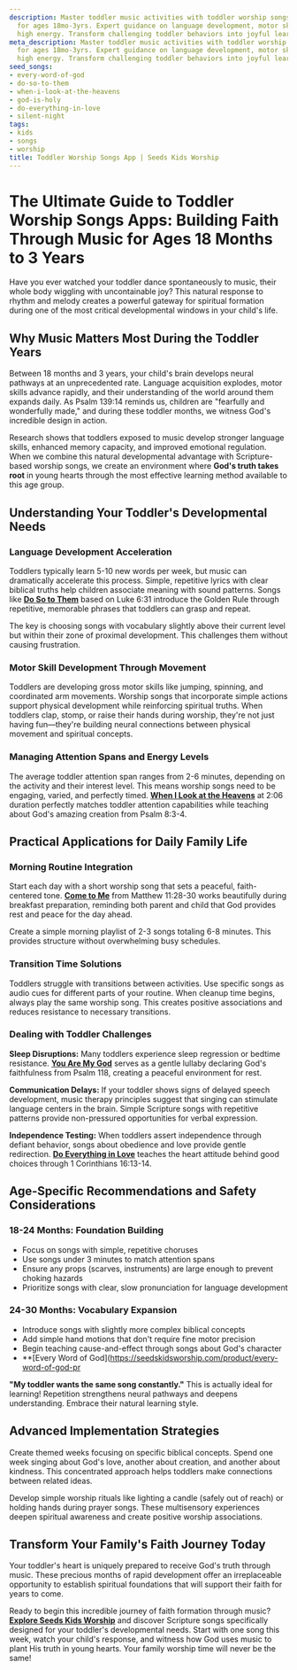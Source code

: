 ```yaml
---
description: Master toddler music activities with toddler worship songs app designed
  for ages 18mo-3yrs. Expert guidance on language development, motor skills, and managing
  high energy. Transform challenging toddler behaviors into joyful learning!
meta_description: Master toddler music activities with toddler worship songs app designed
  for ages 18mo-3yrs. Expert guidance on language development, motor skills, and managing
  high energy. Transform challenging toddler behaviors into joyful learning!
seed_songs:
- every-word-of-god
- do-so-to-them
- when-i-look-at-the-heavens
- god-is-holy
- do-everything-in-love
- silent-night
tags:
- kids
- songs
- worship
title: Toddler Worship Songs App | Seeds Kids Worship
---
```

# The Ultimate Guide to Toddler Worship Songs Apps: Building Faith Through Music for Ages 18 Months to 3 Years

Have you ever watched your toddler dance spontaneously to music, their whole body wiggling with uncontainable joy? This natural response to rhythm and melody creates a powerful gateway for spiritual formation during one of the most critical developmental windows in your child's life.

## Why Music Matters Most During the Toddler Years

Between 18 months and 3 years, your child's brain develops neural pathways at an unprecedented rate. Language acquisition explodes, motor skills advance rapidly, and their understanding of the world around them expands daily. As Psalm 139:14 reminds us, children are "fearfully and wonderfully made," and during these toddler months, we witness God's incredible design in action.

Research shows that toddlers exposed to music develop stronger language skills, enhanced memory capacity, and improved emotional regulation. When we combine this natural developmental advantage with Scripture-based worship songs, we create an environment where **God's truth takes root** in young hearts through the most effective learning method available to this age group.

## Understanding Your Toddler's Developmental Needs

### Language Development Acceleration

Toddlers typically learn 5-10 new words per week, but music can dramatically accelerate this process. Simple, repetitive lyrics with clear biblical truths help children associate meaning with sound patterns. Songs like **[Do So to Them](https://seedskidsworship.com/product/do-so-to-them-luke-631/)** based on Luke 6:31 introduce the Golden Rule through repetitive, memorable phrases that toddlers can grasp and repeat.

The key is choosing songs with vocabulary slightly above their current level but within their zone of proximal development. This challenges them without causing frustration.

### Motor Skill Development Through Movement

Toddlers are developing gross motor skills like jumping, spinning, and coordinated arm movements. Worship songs that incorporate simple actions support physical development while reinforcing spiritual truths. When toddlers clap, stomp, or raise their hands during worship, they're not just having fun—they're building neural connections between physical movement and spiritual concepts.

### Managing Attention Spans and Energy Levels

The average toddler attention span ranges from 2-6 minutes, depending on the activity and their interest level. This means worship songs need to be engaging, varied, and perfectly timed. **[When I Look at the Heavens](https://seedskidsworship.com/product/when-i-look-at-your-heavens/)** at 2:06 duration perfectly matches toddler attention capabilities while teaching about God's amazing creation from Psalm 8:3-4.

## Practical Applications for Daily Family Life

### Morning Routine Integration

Start each day with a short worship song that sets a peaceful, faith-centered tone. **[Come to Me](https://seedskidsworship.com/product/when-you-lie-down-lullabies-scripture-songs/)** from Matthew 11:28-30 works beautifully during breakfast preparation, reminding both parent and child that God provides rest and peace for the day ahead.

Create a simple morning playlist of 2-3 songs totaling 6-8 minutes. This provides structure without overwhelming busy schedules.

### Transition Time Solutions

Toddlers struggle with transitions between activities. Use specific songs as audio cues for different parts of your routine. When cleanup time begins, always play the same worship song. This creates positive associations and reduces resistance to necessary transitions.

### Dealing with Toddler Challenges

**Sleep Disruptions:** Many toddlers experience sleep regression or bedtime resistance. **[You Are My God](https://seedskidsworship.com/product/you-are-my-god-psalm-1181-28-29/)** serves as a gentle lullaby declaring God's faithfulness from Psalm 118, creating a peaceful environment for rest.

**Communication Delays:** If your toddler shows signs of delayed speech development, music therapy principles suggest that singing can stimulate language centers in the brain. Simple Scripture songs with repetitive patterns provide non-pressured opportunities for verbal expression.

**Independence Testing:** When toddlers assert independence through defiant behavior, songs about obedience and love provide gentle redirection. **[Do Everything in Love](https://seedskidsworship.com/product/do-everything-in-love-1-corinthians-1613-14-2/)** teaches the heart attitude behind good choices through 1 Corinthians 16:13-14.

## Age-Specific Recommendations and Safety Considerations

### 18-24 Months: Foundation Building
- Focus on songs with simple, repetitive choruses
- Use songs under 3 minutes to match attention spans
- Ensure any props (scarves, instruments) are large enough to prevent choking hazards
- Prioritize songs with clear, slow pronunciation for language development

### 24-30 Months: Vocabulary Expansion
- Introduce songs with slightly more complex biblical concepts
- Add simple hand motions that don't require fine motor precision
- Begin teaching cause-and-effect through songs about God's character
- **[Every Word of God](https://seedskidsworship.com/product/every-word-of-god-pr

**"My toddler wants the same song constantly."** This is actually ideal for learning! Repetition strengthens neural pathways and deepens understanding. Embrace their natural learning style.

## Advanced Implementation Strategies

Create themed weeks focusing on specific biblical concepts. Spend one week singing about God's love, another about creation, and another about kindness. This concentrated approach helps toddlers make connections between related ideas.

Develop simple worship rituals like lighting a candle (safely out of reach) or holding hands during prayer songs. These multisensory experiences deepen spiritual awareness and create positive worship associations.

## Transform Your Family's Faith Journey Today

Your toddler's heart is uniquely prepared to receive God's truth through music. These precious months of rapid development offer an irreplaceable opportunity to establish spiritual foundations that will support their faith for years to come.

Ready to begin this incredible journey of faith formation through music? **[Explore Seeds Kids Worship](https://seedskidsworship.com)** and discover Scripture songs specifically designed for your toddler's developmental needs. Start with one song this week, watch your child's response, and witness how God uses music to plant His truth in young hearts. Your family worship time will never be the same!

<script type="application/ld+json">
{
  "@context": "https://schema.org",
  "@type": "Article",
  "headline": "Toddler Worship Songs App",
  "author": {
    "@type": "Organization",
    "name": "Seeds Kids Worship"
  },
  "publisher": {
    "@type": "Organization",
    "name": "Seeds Kids Worship",
    "logo": {
      "@type": "ImageObject",
      "url": "https://seedskidsworship.com/logo.png"
    }
  },
  "datePublished": "2025-09-08T12:19:47.542725",
  "dateModified": "2025-09-08T12:19:47.542752",
  "description": "Master toddler music activities with toddler worship songs app designed for ages 18mo-3yrs. Expert guidance on language development, motor skills, and managing ",
  "mainEntityOfPage": {
    "@type": "WebPage",
    "@id": "https://seedskidsworship.com/activities/toddler-worship-songs-app/"
  }
}
</script>

<script type="application/ld+json">
{
  "@context": "https://schema.org",
  "@type": "Product",
  "name": "Every Word of God",
  "description": "A song about the purity and protection found in God's word",
  "url": "https://seedskidsworship.com/product/every-word-of-god-proverbs-305-2/",
  "brand": {
    "@type": "Brand",
    "name": "Seeds Kids Worship"
  },
  "category": "Children's Christian Music",
  "album": "The Armor of God"
}
</script>

<script type="application/ld+json">
{
  "@context": "https://schema.org",
  "@type": "Product",
  "name": "Do So To Them",
  "description": "A scripture song about the Golden Rule - treating others as you want to be treated",
  "url": "https://seedskidsworship.com/product/do-so-to-them-luke-631/",
  "brand": {
    "@type": "Brand",
    "name": "Seeds Kids Worship"
  },
  "category": "Children's Christian Music",
  "album": "Hope"
}
</script>

<script type="application/ld+json">
{
  "@context": "https://schema.org",
  "@type": "Product",
  "name": "When I Look at the Heavens",
  "description": "A contemplative song about God's creation and our place in it",
  "url": "https://seedskidsworship.com/product/when-i-look-at-your-heavens/",
  "brand": {
    "@type": "Brand",
    "name": "Seeds Kids Worship"
  },
  "category": "Children's Christian Music",
  "album": "Trust"
}
</script>

<script type="application/ld+json">
{
  "@context": "https://schema.org",
  "@type": "Product",
  "name": "God Is Holy",
  "description": "Isaiah 6:1-3 forms the basis of this worshipful song, calling attention to God's holiness as the seraphim proclaim 'Holy, holy, holy is the Lord of hosts' and inviting children to join that praise.",
  "url": "https://seedskidsworship.com/product/god-is-holy-isaiah-611-3/",
  "brand": {
    "@type": "Brand",
    "name": "Seeds Kids Worship"
  },
  "category": "Children's Christian Music",
  "album
